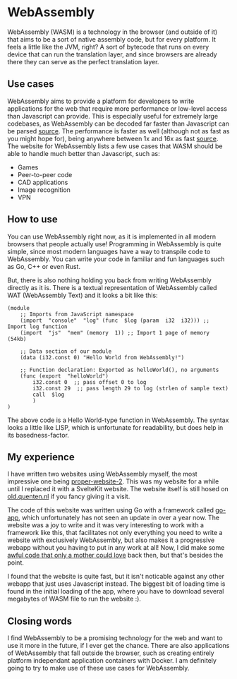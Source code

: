 # WebAssembly

WebAssembly (WASM) is a technology in the browser (and outside of it) that aims to be a sort of native assembly code, but for every platform.
It feels a little like the JVM, right?
A sort of bytecode that runs on every device that can run the translation layer, and since browsers are already there they can serve as the perfect translation layer.

## Use cases

WebAssembly aims to provide a platform for developers to write applications for the web that require more performance or low-level access than Javascript can provide.
This is especially useful for extremely large codebases, as WebAssembly can be decoded far faster than Javascript can be parsed [source](https://webassembly.org/docs/faq/).
The performance is faster as well (although not as fast as you might hope for), being anywhere between 1x and 16x as fast [source](https://www.adservio.fr/post/how-fast-and-efficient-is-wasm#el2).
The website for WebAssembly lists a few use cases that WASM should be able to handle much better than Javascript, such as:

* Games
* Peer-to-peer code
* CAD applications
* Image recognition
* VPN

## How to use

You can use WebAssembly right now, as it is implemented in all modern browsers that people actually use!
Programming in WebAssembly is quite simple, since most modern languages have a way to transpile code to WebAssembly.
You can write your code in familiar and fun languages such as Go, C++ or even Rust.

But, there is also nothing holding you back from writing WebAssembly directly as it is.
There is a textual representation of WebAssembly called WAT (WebAssembly Text) and it looks a bit like this:

```wat
(module
    ;; Imports from JavaScript namespace
    (import  "console"  "log" (func  $log (param  i32  i32))) ;; Import log function
    (import  "js"  "mem" (memory  1)) ;; Import 1 page of memory (54kb)
    
    ;; Data section of our module
    (data (i32.const 0) "Hello World from WebAssembly!")
    
    ;; Function declaration: Exported as helloWorld(), no arguments
    (func (export  "helloWorld")
        i32.const 0  ;; pass offset 0 to log
        i32.const 29  ;; pass length 29 to log (strlen of sample text)
        call  $log
        )
)
```

The above code is a Hello World-type function in WebAssembly.
The syntax looks a little like LISP, which is unfortunate for readability, but does help in its basedness-factor.

## My experience

I have written two websites using WebAssembly myself, the most impressive one being [proper-website-2](https://dutchellie.nl/DutchEllie/proper-website-2).
This was my website for a while until I replaced it with a SvelteKit website.
The website itself is still hosed on [old.quenten.nl](https://old.quenten.nl/) if you fancy giving it a visit.

The code of this website was written using Go with a framework called [go-app](https://go-app.dev/), which unfortunately has not seen an update in over a year now.
The website was a joy to write and it was very interesting to work with a framework like this, that facilitates not only everything you need to write a website with exclusively WebAssembly, but also makes it a progressive webapp without you having to put in any work at all!
Now, I did make some [awful code that only a mother could love](https://dutchellie.nl/DutchEllie/proper-website-2/src/branch/main/src/guestbook.go) back then, but that's besides the point.

I found that the website is quite fast, but it isn't noticable against any other webapp that just uses Javascript instead.
The biggest bit of loading time is found in the initial loading of the app, where you have to download several megabytes of WASM file to run the website :).

## Closing words

I find WebAssembly to be a promising technology for the web and want to use it more in the future, if I ever get the chance.
There are also applications of WebAssembly that fall outside the browser, such as creating entirely platform independant application containers with Docker.
I am definitely going to try to make use of these use cases for WebAssembly.
